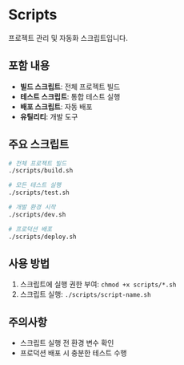 # Scripts

프로젝트 관리 및 자동화 스크립트입니다.

## 포함 내용
- **빌드 스크립트**: 전체 프로젝트 빌드
- **테스트 스크립트**: 통합 테스트 실행
- **배포 스크립트**: 자동 배포
- **유틸리티**: 개발 도구

## 주요 스크립트
```bash
# 전체 프로젝트 빌드
./scripts/build.sh

# 모든 테스트 실행
./scripts/test.sh

# 개발 환경 시작
./scripts/dev.sh

# 프로덕션 배포
./scripts/deploy.sh
```

## 사용 방법
1. 스크립트에 실행 권한 부여: `chmod +x scripts/*.sh`
2. 스크립트 실행: `./scripts/script-name.sh`

## 주의사항
- 스크립트 실행 전 환경 변수 확인
- 프로덕션 배포 시 충분한 테스트 수행
